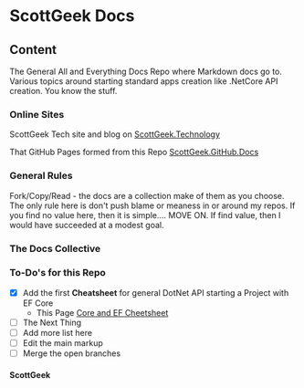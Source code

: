 # ScottGeek Docs

## Content
The General All and Everything Docs Repo where Markdown docs go to. Various topics around starting standard apps creation like .NetCore API creation. You know the stuff.

### Online Sites

ScottGeek Tech site and blog on [ScottGeek.Technology](https://scottgeek.technology)

That GitHub Pages formed from this Repo [ScottGeek.GitHub.Docs](https://scottgeek.github.io/Docs/)

### General Rules

Fork/Copy/Read - the docs are a collection make of them as you choose. The only rule here is don't push blame or meaness in or around my repos. If you find no value here, then it is simple.... MOVE ON. If find value, then I would have succeeded at a modest goal.

### The Docs Collective

### To-Do's for this Repo

- [x] Add the first **Cheatsheet** for general DotNet API starting a Project with EF Core
    - This Page [Core and EF Cheetsheet](https://github.com/ScottGeek/Docs/blob/main/Cheat_Sheets/CoreAndEF.md)
- [ ] The Next Thing
- [ ] Add more list here
- [ ] Edit the main markup
- [ ] Merge the open branches

#### ScottGeek
